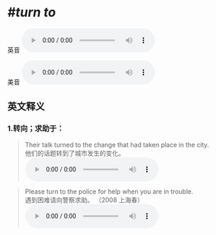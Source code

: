 # ***\#turn to*** 
英音
<audio src="./media/turn to1.aac" controls="controls"></audio>

美音
<audio src="./media/turn to2.aac" controls="controls"></audio>



  

英文释义
---
### 1.**转向；求助于：**  

 > Their talk turned to the change that had taken place in the city.   
 > 他们的话题转到了城市发生的变化。    
<audio src="./media/turn-41.aac" controls="controls"></audio>

 > Please turn to the police for help when you are in trouble.    
 > 遇到困难请向警察求助。  （2008 上海春）  
<audio src="./media/turn-42.aac" controls="controls"></audio>


